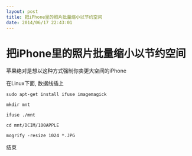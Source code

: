 ```yaml
---
layout: post
title: 把iPhone里的照片批量缩小以节约空间
date: 2014/06/17 22:43:01
---
```


# 把iPhone里的照片批量缩小以节约空间

苹果绝对是想以这种方式强制你卖更大空间的iPhone

在Linux下面, 数据线插上

	sudo apt-get install ifuse imagemagick

	mkdir mnt

	ifuse ./mnt

	cd mnt/DCIM/100APPLE

	mogrify -resize 1024 *.JPG

结束
